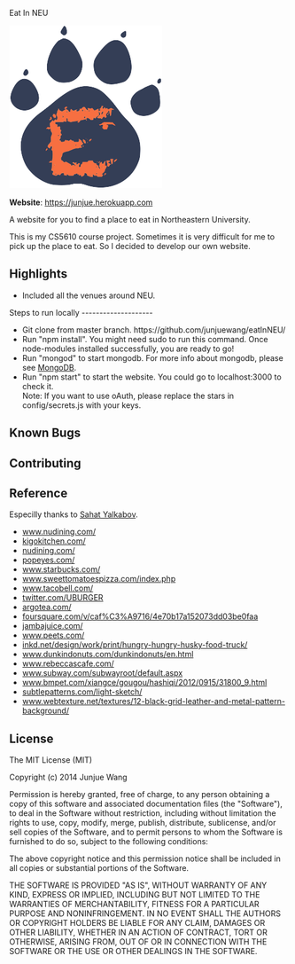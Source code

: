 Eat In NEU

![Alt](https://github.com/junjuewang/eatInNEU/blob/master/public/image/eatlogo.png)

  **Website**: https://junjue.herokuapp.com 

  A website for you to find a place to eat in Northeastern University.

  This is my CS5610 course project. Sometimes it is very difficult for me to pick up the place to eat. So I decided to develop our own website.

  Highlights
  ----------
  <ul>
    <li>Included all the venues around NEU.</li>
  </ul>
  Steps to run locally
  --------------------
  <ul>
   <li>Git clone from master branch. https://github.com/junjuewang/eatInNEU/</li>
   <li>Run "npm install". You might need sudo to run this command. Once node-modules installed successfully, you are ready to go!</li>
   <li>Run "mongod" to start mongodb. For more info about mongodb, please see <a href='http://www.mongodb.org/'>MongoDB</a>.</li>
   <li>Run "npm start" to start the website. You could go to localhost:3000 to check it.</li>
   Note: If you want to use oAuth, please replace the stars in config/secrets.js with your keys.
  </ul>

  Known Bugs
  ----------

  Contributing
  ------------

  Reference
  ---------
  Especilly thanks to <a href="https://github.com/sahat/hackathon-starter">Sahat Yalkabov</a>.

  <ul>
   <li><a href="http://www.nudining.com/">www.nudining.com/</a></li>
   <li><a href="http://kigokitchen.com/">kigokitchen.com/</a></li>
   <li><a href="http://nudining.com/">nudining.com/</a></li>
   <li><a href="http://popeyes.com/">popeyes.com/</a></li>
   <li><a href="http://www.starbucks.com/">www.starbucks.com/</a></li>
   <li><a href="http://www.sweettomatoespizza.com/index.php">www.sweettomatoespizza.com/index.php</a></li>
   <li><a href="http://www.tacobell.com/">www.tacobell.com/</a></li>
   <li><a href="https://twitter.com/UBURGER">twitter.com/UBURGER</a></li>
   <li><a href="http://argotea.com/">argotea.com/</a></li>
   <li><a href="https://foursquare.com/v/caf%C3%A9716/4e70b17a152073dd03be0faa">foursquare.com/v/caf%C3%A9716/4e70b17a152073dd03be0faa</a></li>
   <li><a href="http://jambajuice.com/">jambajuice.com/</a></li>
   <li><a href="http://www.peets.com/">www.peets.com/</a></li>
   <li><a href="http://inkd.net/design/work/print/hungry-hungry-husky-food-truck/">inkd.net/design/work/print/hungry-hungry-husky-food-truck/</a></li>
   <li><a href="https://www.dunkindonuts.com/dunkindonuts/en.html">www.dunkindonuts.com/dunkindonuts/en.html</a></li>
   <li><a href="http://www.rebeccascafe.com/">www.rebeccascafe.com/</a></li>
   <li><a href="http://www.subway.com/subwayroot/default.aspx">www.subway.com/subwayroot/default.aspx</a></li>
   <li><a href="http://www.bmpet.com/xiangce/gougou/hashiqi/2012/0915/31800_9.html">www.bmpet.com/xiangce/gougou/hashiqi/2012/0915/31800_9.html</a></li>
   <li><a href="http://subtlepatterns.com/light-sketch/">subtlepatterns.com/light-sketch/</a></li>
   <li><a href="http://www.webtexture.net/textures/12-black-grid-leather-and-metal-pattern-background/">www.webtexture.net/textures/12-black-grid-leather-and-metal-pattern-background/</a></li>
  </ul>

  License
  -------

  The MIT License (MIT)

  Copyright (c) 2014 Junjue Wang 

  Permission is hereby granted, free of charge, to any person obtaining a copy of this software and associated documentation files (the "Software"), to deal in the Software without restriction, including without limitation the rights to use, copy, modify, merge, publish, distribute, sublicense, and/or sell copies of the Software, and to permit persons to whom the Software is furnished to do so, subject to the following conditions:

  The above copyright notice and this permission notice shall be included in all copies or substantial portions of the Software.

  THE SOFTWARE IS PROVIDED "AS IS", WITHOUT WARRANTY OF ANY KIND, EXPRESS OR IMPLIED, INCLUDING BUT NOT LIMITED TO THE WARRANTIES OF MERCHANTABILITY, FITNESS FOR A PARTICULAR PURPOSE AND NONINFRINGEMENT. IN NO EVENT SHALL THE AUTHORS OR COPYRIGHT HOLDERS BE LIABLE FOR ANY CLAIM, DAMAGES OR OTHER LIABILITY, WHETHER IN AN ACTION OF CONTRACT, TORT OR OTHERWISE, ARISING FROM, OUT OF OR IN CONNECTION WITH THE SOFTWARE OR THE USE OR OTHER DEALINGS IN THE SOFTWARE.

